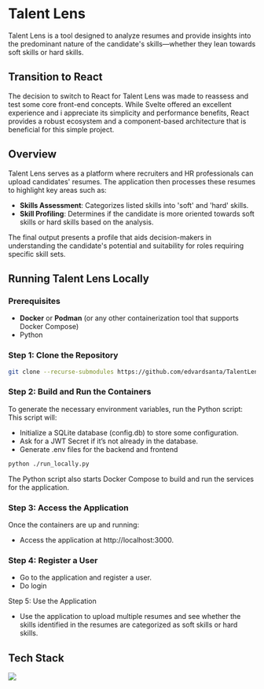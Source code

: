 # Talent Lens

Talent Lens is a tool designed to analyze resumes and provide insights into the predominant nature of the candidate's skills—whether they lean towards soft skills or hard skills. 


## Transition to React

The decision to switch to React for Talent Lens was made to reassess and test some core front-end concepts. While Svelte offered an excellent experience and i appreciate its simplicity and performance benefits, React provides a robust ecosystem and a component-based architecture that is beneficial for this simple project.


## Overview

Talent Lens serves as a platform where recruiters and HR professionals can upload candidates' resumes. The application then processes these resumes to highlight key areas such as:

- **Skills Assessment**: Categorizes listed skills into 'soft' and 'hard' skills.
- **Skill Profiling**: Determines if the candidate is more oriented towards soft skills or hard skills based on the analysis.

The final output presents a profile that aids decision-makers in understanding the candidate's potential and suitability for roles requiring specific skill sets.


## Running Talent Lens Locally

### Prerequisites
- **Docker** or **Podman** (or any other containerization tool that supports Docker Compose)
- Python

### Step 1: Clone the Repository
``` bash
git clone --recurse-submodules https://github.com/edvardsanta/TalentLens.git
```
### Step 2: Build and Run the Containers
To generate the necessary environment variables, run the Python script:
This script will:
- Initialize a SQLite database (config.db) to store some configuration.
- Ask for a JWT Secret if it’s not already in the database.
- Generate .env files for the backend and frontend
``` bash
python ./run_locally.py
```
The Python script also starts Docker Compose to build and run the services for the application.

### Step 3: Access the Application
Once the containers are up and running:
- Access the application at http://localhost:3000.

### Step 4: Register a User
- Go to the application and register a user.
- Do login

Step 5: Use the Application
- Use the application to upload multiple resumes and see whether the skills identified in the resumes are categorized as soft skills or hard skills.


## Tech Stack
<img src="https://skillicons.dev/icons?i=go,cs,react,javascript,typescript,bootstrap,scss,mongo,postgres,sqlite,rabbitmq" /><br>
